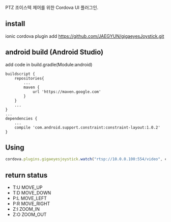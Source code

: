 

PTZ 조이스텍 제어를 위한 Cordova UI 플러그인.

## install
ionic cordova plugin add https://github.com/JAEGYUN/gigaeyesJoystick.git

## android build (Android Studio)

add code in build.gradle(Module:android)

```
buildscript {
    repositories{
        ...
        maven {
            url 'https://maven.google.com'
        }
    }
    ...
}
...
dependencies {
    ...
    compile 'com.android.support.constraint:constraint-layout:1.0.2'
}     
```

## Using

``` javascript
cordova.plugins.gigaeyesjoystick.watch("rtsp://10.0.0.100:554/video", callbackSucces, callbackError);
```

## return status

* T:U  MOVE_UP
* T:D  MOVE_DOWN
* P:L  MOVE_LEFT
* P:R  MOVE_RIGHT
* Z:I  ZOOM_IN
* Z:O  ZOOM_OUT

